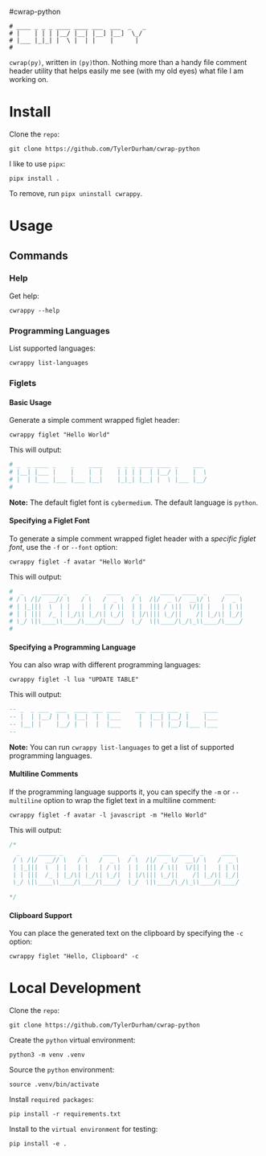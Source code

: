 #cwrap-python

``` shell
# ____ _ _ _ ____ ____ ___  ___  _   _ 
# |    | | | |__/ |__| |__] |__]  \_/  
# |___ |_|_| |  \ |  | |    |      |   
#                                      
```

`cwrap(py)`, written in `(py)`thon. Nothing more than a handy file comment header utility that helps easily me see (with my old eyes) what file I am working on.  

# Install

Clone the `repo`:

``` shell
git clone https://github.com/TylerDurham/cwrap-python
```

I like to use `pipx`:

``` shell
pipx install .  
```

To remove, run `pipx uninstall cwrappy`.

# Usage

## Commands

### Help

Get help:

``` shell
cwrappy --help
```

### Programming Languages

List supported languages:

``` shell
cwrappy list-languages
```

### Figlets

#### Basic Usage

Generate a simple comment wrapped figlet header:

``` shell
cwrappy figlet "Hello World"
```
This will output:

``` python
# _  _ ____ _    _    ____    _ _ _ ____ ____ _    ___  
# |__| |___ |    |    |  |    | | | |  | |__/ |    |  \ 
# |  | |___ |___ |___ |__|    |_|_| |__| |  \ |___ |__/ 
#                                                       
```

**Note:** The default figlet font is `cybermedium`. The default language is `python`.

#### Specifying a Figlet Font

To generate a simple comment wrapped figlet header with a *specific figlet font*, use the `-f` or `--font` option:

``` shell
cwrappy figlet -f avatar "Hello World"
```
This will output:

``` python
#  _     _____ _     _     ____    _      ____  ____  _     ____ 
# / \ /|/  __// \   / \   /  _ \  / \  /|/  _ \/  __\/ \   /  _ \
# | |_|||  \  | |   | |   | / \|  | |  ||| / \||  \/|| |   | | \|
# | | |||  /_ | |_/\| |_/\| \_/|  | |/\||| \_/||    /| |_/\| |_/|
# \_/ \|\____\\____/\____/\____/  \_/  \|\____/\_/\_\\____/\____/
#                                                                
```

#### Specifying a Programming Language

You can also wrap with different programming languages:

``` shell
cwrappy figlet -l lua "UPDATE TABLE"
```

This will output:

``` lua
-- _  _ ___  ___  ____ ___ ____    ___ ____ ___  _    ____ 
-- |  | |__] |  \ |__|  |  |___     |  |__| |__] |    |___ 
-- |__| |    |__/ |  |  |  |___     |  |  | |__] |___ |___ 
--                                                         
```

**Note:** You can run `cwrappy list-languages` to get a list of supported programming languages.

#### Multiline Comments

If the programming language supports it, you can specify the `-m` or `--multiline` option to wrap the figlet text in a multiline comment:

``` shell
cwrappy figlet -f avatar -l javascript -m "Hello World"
```
This will output:

``` javascript
/*
  _     _____ _     _     ____    _      ____  ____  _     ____ 
 / \ /|/  __// \   / \   /  _ \  / \  /|/  _ \/  __\/ \   /  _ \
 | |_|||  \  | |   | |   | / \|  | |  ||| / \||  \/|| |   | | \|
 | | |||  /_ | |_/\| |_/\| \_/|  | |/\||| \_/||    /| |_/\| |_/|
 \_/ \|\____\\____/\____/\____/  \_/  \|\____/\_/\_\\____/\____/
                                                                
*/

```

#### Clipboard Support 

You can place the generated text on the clipboard by specifying the `-c` option:

``` shell
cwrappy figlet "Hello, Clipboard" -c
```

# Local Development

Clone the `repo`:

``` shell
git clone https://github.com/TylerDurham/cwrap-python
```

Create the `python` virtual environment:

``` shell
python3 -m venv .venv
```

Source the `python` environment:

``` shell
source .venv/bin/activate
```

Install `required packages`:

``` shell
pip install -r requirements.txt
```

Install to the `virtual environment` for testing:

``` shell
pip install -e .
```
